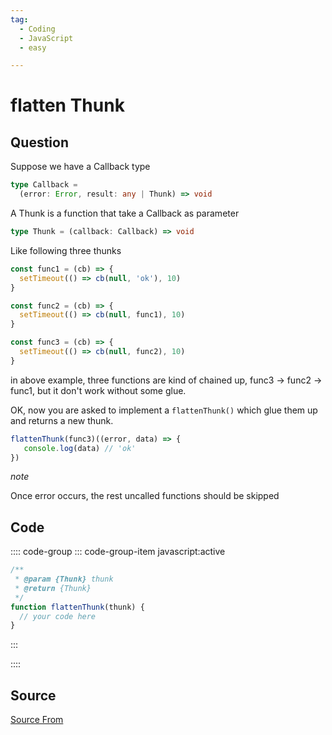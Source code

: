 ```yaml
---
tag:
  - Coding
  - JavaScript
  - easy

---
```

  
# flatten Thunk

## Question
Suppose we have a Callback type

```ts
type Callback = 
  (error: Error, result: any | Thunk) => void
```

A Thunk is a function that take a Callback as parameter

```ts
type Thunk = (callback: Callback) => void
```

Like following three thunks

```js
const func1 = (cb) => {
  setTimeout(() => cb(null, 'ok'), 10)
}

const func2 = (cb) => {
  setTimeout(() => cb(null, func1), 10)
}

const func3 = (cb) => {
  setTimeout(() => cb(null, func2), 10)
}
```

in above example, three functions are kind of chained up, func3 → func2 → func1, but it don't work without some glue.

OK, now you are asked to implement a `flattenThunk()` which glue them up and returns a new thunk.

```js
flattenThunk(func3)((error, data) => {
   console.log(data) // 'ok'
})
```

_note_

Once error occurs, the rest uncalled functions should be skipped

## Code
:::: code-group
::: code-group-item javascript:active
```javascript
/**
 * @param {Thunk} thunk
 * @return {Thunk}
 */
function flattenThunk(thunk) {
  // your code here
}
```
:::
    
::::



##  Source
[Source From](https://bigfrontend.dev/problem/flatten-Thunk)

  